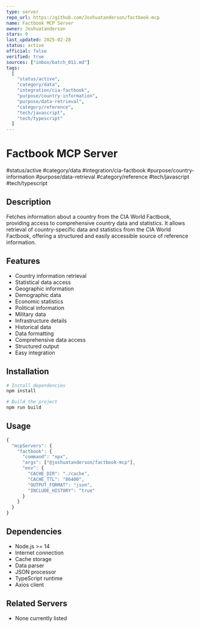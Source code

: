 ```yaml
---
type: server
repo_url: https://github.com/Joshuatanderson/factbook-mcp
name: Factbook MCP Server
owner: Joshuatanderson
stars: 0
last_updated: 2025-02-28
status: active
official: false
verified: true
sources: ["inbox/batch_011.md"]
tags:
  [
    "status/active",
    "category/data",
    "integration/cia-factbook",
    "purpose/country-information",
    "purpose/data-retrieval",
    "category/reference",
    "tech/javascript",
    "tech/typescript"
  ]
---
```


# Factbook MCP Server

#status/active #category/data #integration/cia-factbook #purpose/country-information #purpose/data-retrieval #category/reference #tech/javascript #tech/typescript

## Description

Fetches information about a country from the CIA World Factbook, providing access to comprehensive country data and statistics. It allows retrieval of country-specific data and statistics from the CIA World Factbook, offering a structured and easily accessible source of reference information.

## Features

- Country information retrieval
- Statistical data access
- Geographic information
- Demographic data
- Economic statistics
- Political information
- Military data
- Infrastructure details
- Historical data
- Data formatting
- Comprehensive data access
- Structured output
- Easy integration

## Installation

```bash
# Install dependencies
npm install

# Build the project
npm run build
```

## Usage

```javascript
{
  "mcpServers": {
    "factbook": {
      "command": "npx",
      "args": ["@joshuatanderson/factbook-mcp"],
      "env": {
        "CACHE_DIR": "./cache",
        "CACHE_TTL": "86400",
        "OUTPUT_FORMAT": "json",
        "INCLUDE_HISTORY": "true"
      }
    }
  }
}
```

## Dependencies

- Node.js >= 14
- Internet connection
- Cache storage
- Data parser
- JSON processor
- TypeScript runtime
- Axios client

## Related Servers

- None currently listed